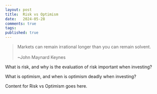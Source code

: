 ```yaml
---
layout: post
title:  Risk vs Optimism
date:   2024-05-28
comments: true
tags: 
published: true
---
```


>Markets can remain irrational longer than you can remain solvent.<br/>&nbsp;<br/>~John Maynard Keynes

What is risk, and why is the evaluation of risk important when investing?

What is optimism, and when is optimism deadly when investing?

<!--more-->

Content for 
Risk vs Optimism goes here.
 
